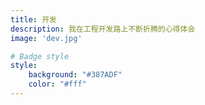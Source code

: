 ```yaml
---
title: 开发
description: 我在工程开发路上不断折腾的心得体会
image: 'dev.jpg'

# Badge style
style:
    background: "#387ADF"
    color: "#fff"
---
```

